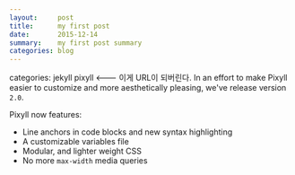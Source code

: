 ```yaml
---
layout:     post
title:      my first post
date:       2015-12-14
summary:    my first post summary
categories: blog
---
```



categories: jekyll pixyll  <--- 이게 URL이 되버린다.
In an effort to make Pixyll easier to customize and more aesthetically pleasing, we've release version `2.0`.

Pixyll now features:

* Line anchors in code blocks and new syntax highlighting
* A customizable variables file
* Modular, and lighter weight CSS
* No more `max-width` media queries 